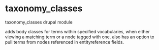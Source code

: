 taxonomy_classes
================

taxonomy_classes drupal module

adds body classes for terms within specified vocabularies, when either viewing a matching term or a node tagged with one. also has an option to pull terms from nodes referenced in entityreference fields.

